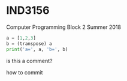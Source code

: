 # IND3156
Computer Programming Block 2 Summer 2018


```python
a = [1,2,3]
b = (transpose) a
print('a=', a, 'b=', b)
```
is this a comment?

how to commit
